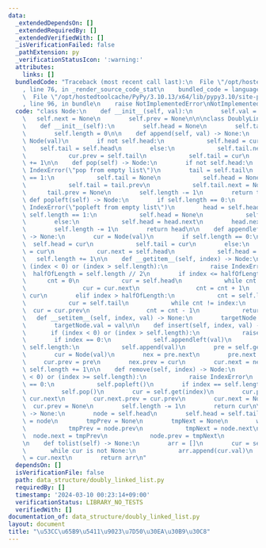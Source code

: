 ```yaml
---
data:
  _extendedDependsOn: []
  _extendedRequiredBy: []
  _extendedVerifiedWith: []
  _isVerificationFailed: false
  _pathExtension: py
  _verificationStatusIcon: ':warning:'
  attributes:
    links: []
  bundledCode: "Traceback (most recent call last):\n  File \"/opt/hostedtoolcache/PyPy/3.10.13/x64/lib/pypy3.10/site-packages/onlinejudge_verify/documentation/build.py\"\
    , line 76, in _render_source_code_stat\n    bundled_code = language.bundle(\n\
    \  File \"/opt/hostedtoolcache/PyPy/3.10.13/x64/lib/pypy3.10/site-packages/onlinejudge_verify/languages/python.py\"\
    , line 96, in bundle\n    raise NotImplementedError\nNotImplementedError\n"
  code: "class Node:\n    def __init__(self, val):\n        self.val = val\n     \
    \   self.next = None\n        self.prev = None\n\n\nclass DoublyLinkedList:\n\
    \    def __init__(self):\n        self.head = None\n        self.tail = None\n\
    \        self.length = 0\n\n    def append(self, val) -> None:\n        cur =\
    \ Node(val)\n        if not self.head:\n            self.head = cur\n        \
    \    self.tail = self.head\n        else:\n            self.tail.next = cur\n\
    \            cur.prev = self.tail\n            self.tail = cur\n        self.length\
    \ += 1\n\n    def pop(self) -> Node:\n        if not self.head:\n            raise\
    \ IndexError(\"pop from empty list\")\n        tail = self.tail\n        if self.length\
    \ == 1:\n            self.tail = None\n            self.head = None\n        else:\n\
    \            self.tail = tail.prev\n            self.tail.next = None\n      \
    \      tail.prev = None\n        self.length -= 1\n        return tail\n\n   \
    \ def popleft(self) -> Node:\n        if self.length == 0:\n            raise\
    \ IndexError(\"popleft from empty list\")\n        head = self.head\n        if\
    \ self.length == 1:\n            self.head = None\n            self.tail = None\n\
    \        else:\n            self.head = head.next\n        head.next = None\n\
    \        self.length -= 1\n        return head\n\n    def appendleft(self, val)\
    \ -> None:\n        cur = Node(val)\n        if self.length == 0:\n          \
    \  self.head = cur\n            self.tail = cur\n        else:\n            self.head.prev\
    \ = cur\n            cur.next = self.head\n            self.head = cur\n     \
    \   self.length += 1\n\n    def __getitem__(self, index) -> Node:\n        if\
    \ (index < 0) or (index > self.length):\n            raise IndexError\n      \
    \  halfOfLength = self.length // 2\n        if index <= halfOfLength:\n      \
    \      cnt = 0\n            cur = self.head\n            while cnt != index:\n\
    \                cur = cur.next\n                cnt = cnt + 1\n            return\
    \ cur\n        elif index > halfOfLength:\n            cnt = self.length - 1\n\
    \            cur = self.tail\n            while cnt != index:\n              \
    \  cur = cur.prev\n                cnt = cnt - 1\n            return cur\n\n \
    \   def __setitem__(self, index, val) -> None:\n        targetNode = self.get(index)\n\
    \        targetNode.val = val\n\n    def insert(self, index, val) -> None:\n \
    \       if (index < 0) or (index > self.length):\n            raise IndexError\n\
    \        if index == 0:\n            self.appendleft(val)\n        if index ==\
    \ self.length:\n            self.append(val)\n        pre = self.get(index - 1)\n\
    \        cur = Node(val)\n        nex = pre.next\n        pre.next = cur\n   \
    \     cur.prev = pre\n        nex.prev = cur\n        cur.next = nex\n       \
    \ self.length += 1\n\n    def remove(self, index) -> Node:\n        if (index\
    \ < 0) or (index >= self.length):\n            raise IndexError\n        if index\
    \ == 0:\n            self.popleft()\n        if index == self.length - 1:\n  \
    \          self.pop()\n        cur = self.get(index)\n        cur.prev.next =\
    \ cur.next\n        cur.next.prev = cur.prev\n        cur.next = None\n      \
    \  cur.prev = None\n        self.length -= 1\n        return cur\n\n    def reverse(self)\
    \ -> None:\n        node = self.head\n        self.head = self.tail\n        self.tail\
    \ = node\n        tmpPrev = None\n        tmpNext = None\n        while node:\n\
    \            tmpPrev = node.prev\n            tmpNext = node.next\n          \
    \  node.next = tmpPrev\n            node.prev = tmpNext\n            node = node.prev\n\
    \n    def tolist(self) -> None:\n        arr = []\n        cur = self.head\n \
    \       while cur is not None:\n            arr.append(cur.val)\n            cur\
    \ = cur.next\n        return arr\n"
  dependsOn: []
  isVerificationFile: false
  path: data_structure/doubly_linked_list.py
  requiredBy: []
  timestamp: '2024-03-10 00:23:14+09:00'
  verificationStatus: LIBRARY_NO_TESTS
  verifiedWith: []
documentation_of: data_structure/doubly_linked_list.py
layout: document
title: "\u53CC\u65B9\u5411\u9023\u7D50\u30EA\u30B9\u30C8"
---
```



